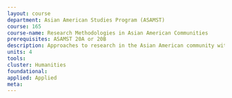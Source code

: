 ```yaml
---
layout: course 
department: Asian American Studies Program (ASAMST)
course: 165
course-name: Research Methodologies in Asian American Communities
prerequisites: ASAMST 20A or 20B
description: Approaches to research in the Asian American community with emphasis on the San Francisco Bay Area. Problems of research design, measurement, and data collection, processing ,and analysis will be considered.
units: 4
tools: 
cluster: Humanities
foundational: 
applied: Applied
meta: 
---
```

